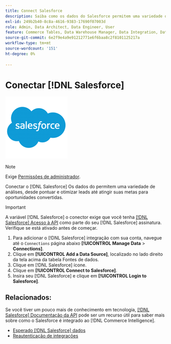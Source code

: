 ```yaml
---
title: Connect Salesforce
description: Saiba como os dados do Salesforce permitem uma variedade de análises, desde pontuar e otimizar leads até atingir suas metas para oportunidades convertidas.
exl-id: 249b2b40-8c8a-4616-9383-17690f07003d
role: Admin, Data Architect, Data Engineer, User
feature: Commerce Tables, Data Warehouse Manager, Data Integration, Data Import/Export
source-git-commit: 6e2f9e4a9e91212771e6f6baa8c2f8101125217a
workflow-type: tm+mt
source-wordcount: '151'
ht-degree: 0%

---
```


# Conectar [!DNL Salesforce]

![](../../../assets/Salesforce_Logo.png)

>[!NOTE]
>
>Exige [Permissões de administrador](../../../administrator/user-management/user-management.md).

Conectar o [!DNL Salesforce] Os dados do permitem uma variedade de análises, desde pontuar e otimizar leads até atingir suas metas para oportunidades convertidas.

>[!IMPORTANT]
>
>A variável [!DNL Salesforce] o conector exige que você tenha [[!DNL Salesforce] Acesso à API](../integrations/salesforce.md) como parte do seu [!DNL Salesforce] assinatura. Verifique se está ativado antes de começar.

1. Para adicionar o [!DNL Salesforce] integração com sua conta, navegue até o `Connections` página abaixo **[!UICONTROL Manage Data** > **Connections]**.
1. Clique em **[!UICONTROL Add a Data Source]**, localizado no lado direito da tela acima da tabela Fontes de dados.
1. Clique em [!DNL Salesforce] ícone.
1. Clique em **[!UICONTROL Connect to Salesforce]**.
1. Insira seu [!DNL Salesforce] e clique em **[!UICONTROL Login to Salesforce]**.

## Relacionados:

Se você tiver um pouco mais de conhecimento em tecnologia, [[!DNL Salesforce] Documentação da API](https://developer.salesforce.com/docs/atlas.en-us.api_rest.meta/api_rest/intro_what_is_rest_api.htm) pode ser um recurso útil para saber mais sobre como o Salesforce é integrado ao [!DNL Commerce Intelligence].

* [Esperado [!DNL Salesforce] dados](../integrations/salesforce-data.md)
* [Reautenticação de integrações](https://experienceleague.adobe.com/docs/commerce-knowledge-base/kb/how-to/mbi-reauthenticating-integrations.html)
